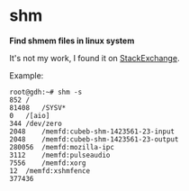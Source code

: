 # shm
**Find shmem files in linux system**

It's not my work, I found it on [StackExchange](https://unix.stackexchange.com/questions/482795/can-i-see-the-amount-of-memory-which-is-allocated-as-gem-buffers/483006#483006).

Example:

    root@gdh:~# shm -s
    852	/
    81408	/SYSV*
    0	/[aio]
    344	/dev/zero
    2048	/memfd:cubeb-shm-1423561-23-input
    2048	/memfd:cubeb-shm-1423561-23-output
    280056	/memfd:mozilla-ipc
    3112	/memfd:pulseaudio
    7556	/memfd:xorg
    12	/memfd:xshmfence
    377436
